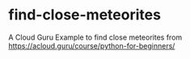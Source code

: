# find-close-meteorites
A Cloud Guru Example to find close meteorites from https://acloud.guru/course/python-for-beginners/
